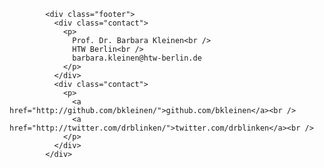             <div class="footer">
              <div class="contact">
                <p>
                  Prof. Dr. Barbara Kleinen<br />
                  HTW Berlin<br />
                  barbara.kleinen@htw-berlin.de
                </p>
              </div>
              <div class="contact">
                <p>
                  <a href="http://github.com/bkleinen/">github.com/bkleinen</a><br />
                  <a href="http://twitter.com/drblinken/">twitter.com/drblinken</a><br />
                </p>
              </div>
            </div>
